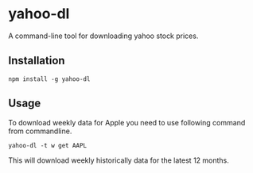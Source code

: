# yahoo-dl
A command-line tool for downloading yahoo stock prices.

## Installation

    npm install -g yahoo-dl

## Usage

To download weekly data for Apple you need to use following command from commandline.

    yahoo-dl -t w get AAPL

This will download weekly historically data for the latest 12 months. 


